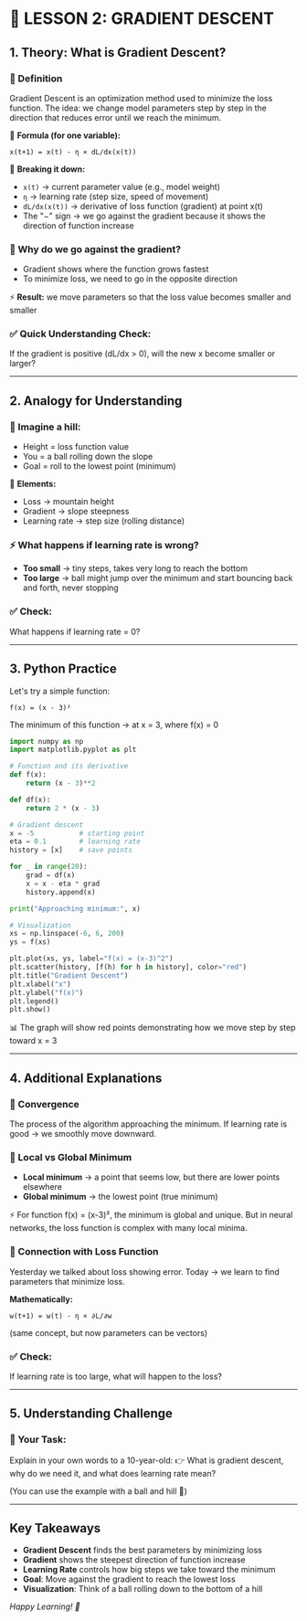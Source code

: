 # 📘 LESSON 2: GRADIENT DESCENT

## 1. Theory: What is Gradient Descent?

### 🔹 Definition

Gradient Descent is an optimization method used to minimize the loss function. The idea: we change model parameters step by step in the direction that reduces error until we reach the minimum.

📌 **Formula (for one variable):**

```
x(t+1) = x(t) - η × dL/dx(x(t))
```

🔎 **Breaking it down:**

- `x(t)` → current parameter value (e.g., model weight)
- `η` → learning rate (step size, speed of movement)
- `dL/dx(x(t))` → derivative of loss function (gradient) at point x(t)
- The "−" sign → we go against the gradient because it shows the direction of function increase

### 📌 Why do we go against the gradient?

- Gradient shows where the function grows fastest
- To minimize loss, we need to go in the opposite direction

⚡ **Result:** we move parameters so that the loss value becomes smaller and smaller

### ✅ Quick Understanding Check:

If the gradient is positive (dL/dx > 0), will the new x become smaller or larger?

---

## 2. Analogy for Understanding

### 🎢 Imagine a hill:

- Height = loss function value
- You = a ball rolling down the slope
- Goal = roll to the lowest point (minimum)

📌 **Elements:**

- Loss → mountain height
- Gradient → slope steepness
- Learning rate → step size (rolling distance)

### ⚡ What happens if learning rate is wrong?

- **Too small** → tiny steps, takes very long to reach the bottom
- **Too large** → ball might jump over the minimum and start bouncing back and forth, never stopping

### ✅ Check:

What happens if learning rate = 0?

---

## 3. Python Practice

Let's try a simple function:

```
f(x) = (x - 3)²
```

The minimum of this function → at x = 3, where f(x) = 0

```python
import numpy as np
import matplotlib.pyplot as plt

# Function and its derivative
def f(x):
    return (x - 3)**2

def df(x):
    return 2 * (x - 3)

# Gradient descent
x = -5           # starting point
eta = 0.1        # learning rate
history = [x]    # save points

for _ in range(20):
    grad = df(x)
    x = x - eta * grad
    history.append(x)

print("Approaching minimum:", x)

# Visualization
xs = np.linspace(-6, 6, 200)
ys = f(xs)

plt.plot(xs, ys, label="f(x) = (x-3)^2")
plt.scatter(history, [f(h) for h in history], color="red")
plt.title("Gradient Descent")
plt.xlabel("x")
plt.ylabel("f(x)")
plt.legend()
plt.show()
```

📊 The graph will show red points demonstrating how we move step by step toward x = 3

---

## 4. Additional Explanations

### 🔹 Convergence

The process of the algorithm approaching the minimum. If learning rate is good → we smoothly move downward.

### 🔹 Local vs Global Minimum

- **Local minimum** → a point that seems low, but there are lower points elsewhere
- **Global minimum** → the lowest point (true minimum)

⚡ For function f(x) = (x-3)², the minimum is global and unique. But in neural networks, the loss function is complex with many local minima.

### 🔹 Connection with Loss Function

Yesterday we talked about loss showing error. Today → we learn to find parameters that minimize loss.

**Mathematically:**

```
w(t+1) = w(t) - η × ∂L/∂w
```

(same concept, but now parameters can be vectors)

### ✅ Check:

If learning rate is too large, what will happen to the loss?

---

## 5. Understanding Challenge

### 🎤 Your Task:

Explain in your own words to a 10-year-old:
👉 What is gradient descent, why do we need it, and what does learning rate mean?

(You can use the example with a ball and hill 🎢)

---

## Key Takeaways

- **Gradient Descent** finds the best parameters by minimizing loss
- **Gradient** shows the steepest direction of function increase
- **Learning Rate** controls how big steps we take toward the minimum
- **Goal**: Move against the gradient to reach the lowest loss
- **Visualization**: Think of a ball rolling down to the bottom of a hill

_Happy Learning! 🚀_

